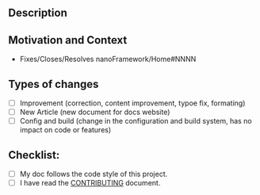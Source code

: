<!--- Provide a general summary of your changes in the Title above -->

## Description
<!--- Describe your changes in detail -->

## Motivation and Context
<!--- Why is this change required? What problem does it solve? -->
<!--- If it fixes/closes/resolves an open issue, please link to the issue here using the template bellow (mind the link as all issues are open in the Home repository, not in this one) -->
- Fixes/Closes/Resolves nanoFramework/Home#NNNN

## Types of changes
<!--- What types of changes does your code introduce? Put an `x` in all the boxes that apply: -->
- [ ] Improvement (correction, content improvement, typoe fix, formating)
- [ ] New Article (new document for docs website)
- [ ] Config and build (change in the configuration and build system, has no impact on code or features)

## Checklist:
<!--- Go over all the following points, and put an `x` in all the boxes that apply. -->
<!--- If you're unsure about any of these, don't hesitate to ask. We're here to help! -->
- [ ] My doc follows the code style of this project.
- [ ] I have read the [CONTRIBUTING](https://github.com/nanoframework/.github/blob/master/CONTRIBUTING.md) document.
